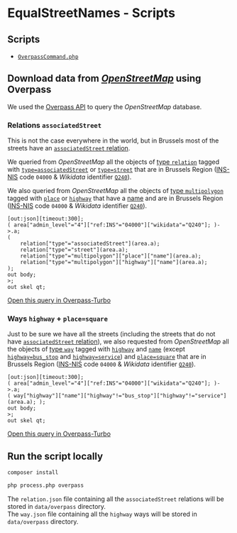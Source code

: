 # EqualStreetNames - Scripts

## Scripts

- [`OverpassCommand.php`](../Command/OverpassCommand.php)

## Download data from [_OpenStreetMap_](https://openstreetmap.org/) using Overpass

We used the [Overpass API](https://overpass-api.de/) to query the _OpenStreetMap_ database.

### Relations `associatedStreet`

This is not the case everywhere in the world, but in Brussels most of the streets have an [`associatedStreet` relation](https://wiki.openstreetmap.org/wiki/Relation:associatedStreet).

We queried from _OpenStreetMap_ all the objects of [type `relation`](https://wiki.openstreetmap.org/wiki/Relation) tagged with [`type=associatedStreet`](https://wiki.openstreetmap.org/wiki/Relation:associatedStreet) or [`type=street`](https://wiki.openstreetmap.org/wiki/Relation:street) that are in Brussels Region ([INS-NIS](https://statbel.fgov.be/) code `04000` & _Wikidata_ identifier [`Q240`](https://www.wikidata.org/wiki/Q240)).

We also queried from _OpenStreetMap_ all the objects of [type `multipolygon`](https://wiki.openstreetmap.org/wiki/Relation) tagged with [`place`](https://wiki.openstreetmap.org/wiki/Key:place) or [`highway`](https://wiki.openstreetmap.org/wiki/Key:highway) that have a [name](https://wiki.openstreetmap.org/wiki/Key:highway) and are in Brussels Region ([INS-NIS](https://statbel.fgov.be/) code `04000` & _Wikidata_ identifier [`Q240`](https://www.wikidata.org/wiki/Q240)).

```overpass-ql
[out:json][timeout:300];
( area["admin_level"="4"]["ref:INS"="04000"]["wikidata"="Q240"]; )->.a;
(
    relation["type"="associatedStreet"](area.a);
    relation["type"="street"](area.a);
    relation["type"="multipolygon"]["place"]["name"](area.a);
    relation["type"="multipolygon"]["highway"]["name"](area.a);
);
out body;
>;
out skel qt;
```

[Open this query in Overpass-Turbo](http://overpass-turbo.eu/s/RO6)

### Ways `highway` + `place=square`

Just to be sure we have all the streets (including the streets that do not have [`associatedStreet` relation](https://wiki.openstreetmap.org/wiki/Relation:associatedStreet)), we also requested from _OpenStreetMap_ all the objects of [type `way`](https://wiki.openstreetmap.org/wiki/Way) tagged with [`highway`](https://wiki.openstreetmap.org/wiki/Key:highway) and [`name`](https://wiki.openstreetmap.org/wiki/Key:name) (except [`highway=bus_stop`](https://wiki.openstreetmap.org/wiki/Tag:highway=bus_stop) and [`highway=service`](https://wiki.openstreetmap.org/wiki/Tag:highway=service)) and [`place=square`](https://wiki.openstreetmap.org/wiki/Tag:place=square) that are in Brussels Region ([INS-NIS](https://statbel.fgov.be/) code `04000` & _Wikidata_ identifier [`Q240`](https://www.wikidata.org/wiki/Q240)).

```overpass-ql
[out:json][timeout:300];
( area["admin_level"="4"]["ref:INS"="04000"]["wikidata"="Q240"]; )->.a;
( way["highway"]["name"]["highway"!="bus_stop"]["highway"!="service"](area.a); );
out body;
>;
out skel qt;
```

[Open this query in Overpass-Turbo](http://overpass-turbo.eu/s/R96)

## Run the script locally

```cmd
composer install

php process.php overpass
```

The `relation.json` file containing all the `associatedStreet` relations will be stored in `data/overpass` directory.  
The `way.json` file containing all the `highway` ways will be stored in `data/overpass` directory.
